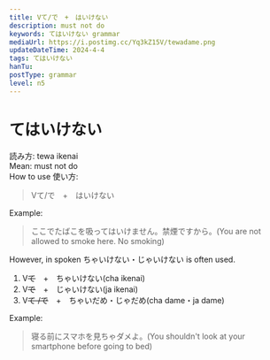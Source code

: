 ```yaml
---
title: Vて/で　+　はいけない
description: must not do
keywords: てはいけない grammar
mediaUrl: https://i.postimg.cc/Yq3kZ15V/tewadame.png
updateDateTime: 2024-4-4
tags: てはいけない
hanTu:
postType: grammar
level: n5
---
```

# てはいけない
読み方: tewa ikenai  
Mean: must not do  
How to use 使い方:
> Vて/で　+　はいけない

Example:
> ここでたばこを吸ってはいけません。禁煙ですから。(You are not allowed to smoke here. No smoking)

However, in spoken ちゃいけない・じゃいけない is often used.

1. V~~て~~　+　ちゃいけない(cha ikenai)
2. V~~で~~　+　じゃいけない(ja ikenai)
3. V~~て /で~~　+　ちゃいだめ・じゃだめ(cha dame・ja dame)

Example:
> 寝る前にスマホを見ちゃダメよ。(You shouldn't look at your smartphone before going to bed)